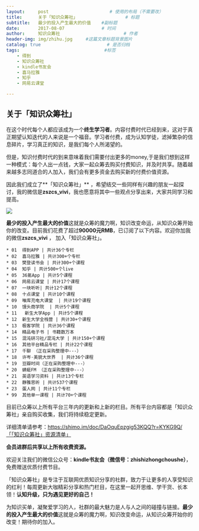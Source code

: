 ```yaml
---
layout:     post                       # 使用的布局（不需要改）
title:      关于「知识众筹社」                  # 标题 
subtitle:   最少的投入产生最大的价值    #副标题
date:       2017-08-07              # 时间
author:     知识众筹社                        # 作者
header-img: img/zhihu.jpg     #这篇文章标题背景图片
catalog: true                         # 是否归档
tags:                                #标签
    - 得到
    - 知识众筹社
    - kindle书友会
    - 喜马拉雅
    - 知乎
    - 网易云课堂

---
```


## 关于「知识众筹社」
在这个时代每个人都应该成为一个**终生学习者**。内容付费时代已经到来，这对于真正期望认知迭代的人来说是一个福音。学习者付费，成为认知学徒，滤掉繁杂的信息碎片，学习真正的知识，是我们每个人所渴望的。

但是，知识付费时代的到来意味着我们需要付出更多的money,于是我们想到这样一种模式：每个人出一点钱，大家一起众筹去购买付费知识，并及时共享。随着越来越多志同道合的人加入，我们会有更多资金去购买新的付费价值资源。

因此我们成立了**「知识众筹社」** ，希望结交一些同样有兴趣的朋友一起探讨，我的微信是**zszcs_vivi**，我也愿意将其中一些观点分享出来，大家共同学习和提高。 

![](https://ww2.sinaimg.cn/large/006tNc79gy1fihfcjsd19j30by0bygmg.jpg)

**最少的投入产生最大的价值**这就是众筹的魔力啊，知识改变命运，从知识众筹开始你的改变。目前我们花费了超过**90000元RMB**，已订阅了以下内容。欢迎你加我的微信**zszcs_vivi** ， 加入「知识众筹社」。

    * 01  得到APP | 共计36个专栏
    * 02  喜马拉雅 | 共计300+个专栏
    * 03  樊登读书会 | 共计300+个课程
    * 04  知乎 | 共计500+个live
    * 05  36氪App | 共计5个课程
    * 06  网易云课堂 | 共计17个课程
    * 07  一块听听| 共计12个课程 
    * 08  十点课堂 | 共计10个课程 
    * 09  唯库充电大课堂  | 共计19个课程 
    * 10  馒头商学院  | 共计5个课程
    * 11   新生大学App | 共计5个课程
    * 12  新生大学全栈营 | 共计30+个课程
    * 13  极客学院 | 共计36个课程 
    * 14  精品电子书 | 书籍数万本
    * 15  混沌研习社/混沌大学 | 共计150+个课程
    * 16  其他平台精品专栏 | 共计22个课程 
    * 17  千聊 （正在采购整理中---）
    * 18  许岑·美貌大世界  | 共计36个课程
    * 19  豆瓣时间（正在采购整理中---）
    * 20  蜻蜓FM （正在采购整理中---）
    * 21  英语学习资料 | 共计13个专栏
    * 22  静雅思听 | 共计537个课程
    * 23  蛋人网 | 共计11个专栏
    * 99  其他单一课程 | 共计70+个课程

目前已众筹以上所有平台三年内的更新和上新的栏目。所有平台内容都是「知识众筹社」亲自购买收集，我们将持续稳定更新。

详细清单请参考：https://shimo.im/doc/DaOquEpzgig53KQQ?r=KYKG9Q/「「知识众筹社」资源清单」

**会员进群后共享以上所有收费资源。**

欢迎关注我们的微信公众号：**kindle书友会（微信号：zhishizhongchoushe）**，免费赠送优质付费节目。

「知识众筹社」是专注于互联网优质知识分享的社群，致力于让更多的人享受知识的红利！每周更新大咖精彩分享和热门栏目，在这里一起开思维、学干货、长本领！**认知升级，只为遇见更好的自己！**

为知识买单，凝聚爱学习的人，社群的最大魅力是人与人之间的碰撞与链接。**最少的投入产生最大的价值**这就是众筹的魔力啊，知识改变命运，从知识众筹开始你的改变！期待你的加入。

